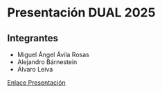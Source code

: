 # Presentación DUAL 2025

## Integrantes

- Miguel Ángel Ávila Rosas
- Alejandro Bárnestein
- Álvaro Leiva

[Enlace Presentación](https://view.genially.com/664b8191fd9c1200149a95d9/interactive-content-presentacion-dual-conjunta)

